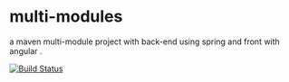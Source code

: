 # multi-modules
a maven multi-module project with back-end using spring and front with angular .

[![Build Status](https://travis-ci.com/Be55am/multi-modules.svg?token=RBsgyJK4xPz7TXbNknq4&branch=master)](https://travis-ci.com/Be55am/multi-modules)
